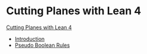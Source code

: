 # Cutting Planes with Lean 4


[Cutting Planes with Lean 4](title_page.md)

- [Introduction](./introduction.md)
- [Pseudo Boolean Rules](./pseudo_boolean_rules.md)
